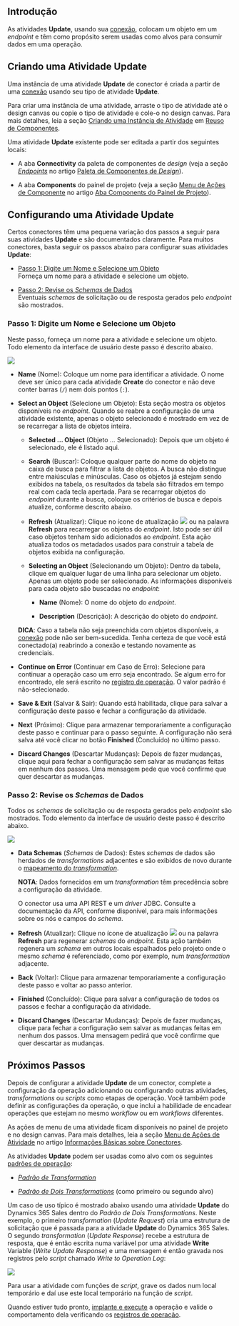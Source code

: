 [//]: # (Atividades Update)
[//]: # (This is a translation of Version 4, published on April 13, 2022.)


## Introdução

As atividades **Update**, usando sua [conexão](https://success.jitterbit.com/display/CS/common+connections), colocam um objeto em um *endpoint* e têm como propósito serem usadas como alvos para consumir dados em uma operação.


## Criando uma Atividade Update

Uma instância de uma atividade **Update** de conector é criada a partir de uma [conexão](https://success.jitterbit.com/display/CS/common+connections) usando seu tipo de atividade **Update**.

Para criar uma instância de uma atividade, arraste o tipo de atividade até o design canvas ou copie o tipo de atividade e cole-o no design canvas. Para mais detalhes, leia a seção [Criando uma Instância de Atividade](https://success.jitterbit.com/display/CS/Component+Reuse?showLanguage=pt_BR#ComponentReuse-creating-an-activity-instance) em [Reuso de Componentes](https://success.jitterbit.com/display/CS/Component+Reuse).

Uma atividade **Update** existente pode ser editada a partir dos seguintes locais:

-   A aba **Connectivity** da paleta de componentes de *design* (veja a seção [*Endpoints*](https://success.jitterbit.com/display/CS/Design+Component+Palette?showLanguage=pt_BR#DesignComponentPalette-endpoints) no artigo [Paleta de Componentes de *Design*](https://success.jitterbit.com/display/CS/Design+Component+Palette?showLanguage=pt_BR)).

-   A aba **Components** do painel de projeto (veja a seção [Menu de Ações de Componente](https://success.jitterbit.com/display/CS/Project+Pane+Components+Tab?showLanguage=pt_BR#ProjectPaneComponentsTab-component-actions-menu) no artigo [Aba Components do Painel de Projeto](https://success.jitterbit.com/display/CS/Project+Pane+Components+Tab?showLanguage=pt_BR)).


## Configurando uma Atividade Update

Certos conectores têm uma pequena variação dos passos a seguir para suas atividades **Update** e são documentados claramente. Para muitos conectores, basta seguir os passos abaixo para configurar suas atividades **Update**:

-   [Passo 1: Digite um Nome e Selecione um Objeto](https://success.jitterbit.com/display/CS/common+update+activities#step-1-enter-a-name-and-select-an-object)<br/>
    Forneça um nome para a atividade e selecione um objeto.

-   [Passo 2: Revise os *Schemas* de Dados](https://success.jitterbit.com/display/CS/common+update+activities#step-2-review-the-data-schemas)<br/>
    Eventuais *schemas* de solicitação ou de resposta gerados pelo *endpoint* são mostrados.

### Passo 1: Digite um Nome e Selecione um Objeto

Neste passo, forneça um nome para a atividade e selecione um objeto. Todo elemento da interface de usuário deste passo é descrito abaixo.

<span class="confluence-embedded-file-wrapper"><img src="https://jitterbit.github.io/connectors-docs/common-connector/assets/common-update-activity-1.png" class="confluence-embedded-image confluence-external-resource" /></span>

-   **Name** (Nome): Coloque um nome para identificar a atividade. O nome deve ser único para cada atividade **Create** do conector e não deve conter barras (`/`) nem dois pontos (`:`).

-   **Select an Object** (Selecione um Objeto): Esta seção mostra os objetos disponíveis no *endpoint*. Quando se reabre a configuração de uma atividade existente, apenas o objeto selecionado é mostrado em vez de se recarregar a lista de objetos inteira.

    -   **Selected … Object** (Objeto … Selecionado): Depois que um objeto é selecionado, ele é listado aqui.

    -   **Search** (Buscar): Coloque qualquer parte do nome do objeto na caixa de busca para filtrar a lista de objetos. A busca não distingue entre maiúsculas e minúsculas. Caso os objetos já estejam sendo exibidos na tabela, os resultados da tabela são filtrados em tempo real com cada tecla apertada. Para se recarregar objetos do *endpoint* durante a busca, coloque os critérios de busca e depois atualize, conforme descrito abaixo.

    -   **Refresh** (Atualizar): Clique no ícone de atualização <span class="confluence-embedded-file-wrapper confluence-embedded-manual-size"><img src="https://jitterbit.github.io/connectors-docs/common-connector/assets/refresh-icon.png" class="confluence-embedded-image confluence-external-resource" /></span> ou na palavra **Refresh** para recarregar os objetos do *endpoint*. Isto pode ser útil caso objetos tenham sido adicionados ao *endpoint*. Esta ação atualiza todos os metadados usados para construir a tabela de objetos exibida na configuração.

    -   **Selecting an Object** (Selecionando um Objeto): Dentro da tabela, clique em qualquer lugar de uma linha para selecionar um objeto. Apenas um objeto pode ser selecionado. As informações disponíveis para cada objeto são buscadas no *endpoint*:

        -   **Name** (Nome): O nome do objeto do *endpoint*.

        -   **Description** (Descrição): A descrição do objeto do *endpoint*.

    <div class="confluence-information-macro confluence-information-macro-tip conf-macro output-block" hasbody="true" macro-name="tip">

    <span class="aui-icon aui-icon-small aui-iconfont-approve confluence-information-macro-icon"> </span>

    <div class="confluence-information-macro-body">

    **DICA**: Caso a tabela não seja preenchida com objetos disponíveis, a [conexão](https://success.jitterbit.com/display/CS/common+connections) pode não ser bem-sucedida. Tenha certeza de que você está conectado(a) reabrindo a conexão e testando novamente as credenciais.

    </div>

    </div>

-   **Continue on Error** (Continuar em Caso de Erro): Selecione para continuar a operação caso um erro seja encontrado. Se algum erro for encontrado, ele será escrito no [registro de operação](https://success.jitterbit.com/display/CS/Operation+Logs?showLanguage=pt_BR). O valor padrão é não-selecionado.

-   **Save & Exit** (Salvar & Sair): Quando está habilitada, clique para salvar a configuração deste passo e fechar a configuração da atividade.

-   **Next** (Próximo): Clique para armazenar temporariamente a configuração deste passo e continuar para o passo seguinte. A configuração não será salva até você clicar no botão **Finished** (Concluído) no último passo.

-   **Discard Changes** (Descartar Mudanças): Depois de fazer mudanças, clique aqui para fechar a configuração sem salvar as mudanças feitas em nenhum dos passos. Uma mensagem pede que você confirme que quer descartar as mudanças.

### Passo 2: Revise os *Schemas* de Dados

Todos os *schemas* de solicitação ou de resposta gerados pelo *endpoint* são mostrados. Todo elemento da interface de usuário deste passo é descrito abaixo.

<span class="confluence-embedded-file-wrapper"><img src="https://jitterbit.github.io/connectors-docs/common-connector/assets/common-update-activity-2.png" class="confluence-embedded-image confluence-external-resource" /></span>

-   **Data Schemas** (*Schemas* de Dados): Estes *schemas* de dados são herdados de *transformations* adjacentes e são exibidos de novo durante o [mapeamento do *transformation*](https://success.jitterbit.com/display/CS/Transformation+Mapping?showLanguage=pt_BR).

    <div class="confluence-information-macro confluence-information-macro-information conf-macro output-block" hasbody="true" macro-name="info">

    <span class="aui-icon aui-icon-small aui-iconfont-info confluence-information-macro-icon"> </span>

    <div class="confluence-information-macro-body">

    **NOTA**: Dados fornecidos em um *transformation* têm precedência sobre a configuração da atividade.

    </div>

    </div>

    O conector usa uma API REST e um *driver* JDBC. Consulte a documentação da API, conforme disponível, para mais informações sobre os nós e campos do *schema*.

-   **Refresh** (Atualizar): Clique no ícone de atualização <span class="confluence-embedded-file-wrapper confluence-embedded-manual-size"><img src="https://jitterbit.github.io/connectors-docs/common-connector/assets/refresh-icon.png" class="confluence-embedded-image confluence-external-resource" /></span> ou na palavra **Refresh** para regenerar *schemas* do *endpoint*. Esta ação também regenera um *schema* em outros locais espalhados pelo projeto onde o mesmo *schema* é referenciado, como por exemplo, num *transformation* adjacente.

-   **Back** (Voltar): Clique para armazenar temporariamente a configuração deste passo e voltar ao passo anterior.

-   **Finished** (Concluído): Clique para salvar a configuração de todos os passos e fechar a configuração da atividade.

-   **Discard Changes** (Descartar Mudanças): Depois de fazer mudanças, clique para fechar a configuração sem salvar as mudanças feitas em nenhum dos passos. Uma mensagem pedirá que você confirme que quer descartar as mudanças.


## Próximos Passos

Depois de configurar a atividade **Update** de um conector, complete a configuração da operação adicionando ou configurando outras atividades, *transformations* ou *scripts* como etapas de operação. Você também pode definir as configurações da operação, o que inclui a habilidade de encadear operações que estejam no mesmo *workflow* ou em *workflows* diferentes.

As ações de menu de uma atividade ficam disponíveis no painel de projeto e no design canvas. Para mais detalhes, leia a seção [Menu de Ações de Atividade](https://success.jitterbit.com/display/CS/Connector+Basics#ConnectorBasics-actions-menu) no artigo [Informações Básicas sobre Conectores](https://success.jitterbit.com/display/CS/Connector+Basics#ConnectorBasics).

As atividades **Update** podem ser usadas como alvo com os seguintes [padrões de operação](https://success.jitterbit.com/display/CS/Operation+Validity#OperationValidity-valid-operation-patterns):

-   [*Padrão de Transformation*](https://success.jitterbit.com/display/CS/Operation+Validity#OperationValidity-transformation-pattern)

-   [*Padrão de Dois Transformations*](https://success.jitterbit.com/display/CS/Operation+Validity#OperationValidity-two-transformation-pattern) (como primeiro ou segundo alvo)

Um caso de uso típico é mostrado abaixo usando uma atividade **Update** do Dynamics 365 Sales dentro do *Padrão de Dois Transformations*. Neste exemplo, o primeiro *transformation* (*Update Request*) cria uma estrutura de solicitação que é passada para a atividade **Update** do Dynamics 365 Sales. O segundo *transformation* (*Update Response*) recebe a estrutura de resposta, que é então escrita numa variável por uma atividade **Write** Variable (*Write Update Response*) e uma mensagem é então gravada nos registros pelo *script* chamado *Write to Operation Log*:

<span class="confluence-embedded-file-wrapper"><img src="https://jitterbit.github.io/connectors-docs/common-connector/assets/common-update-activity-operation.png" class="confluence-embedded-image confluence-external-resource" /></span>

Para usar a atividade com funções de *script*, grave os dados num local temporário e daí use este local temporário na função de *script*.

Quando estiver tudo pronto, [implante e execute](https://success.jitterbit.com/display/CS/Operation+Deployment+and+Execution) a operação e valide o comportamento dela verificando os [registros de operação](https://success.jitterbit.com/display/CS/Operation+Logs).
